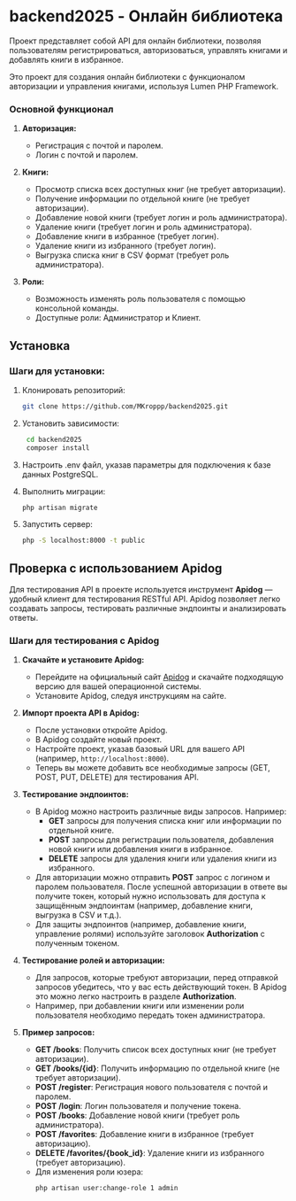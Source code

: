 # backend2025 - Онлайн библиотека

Проект представляет собой API для онлайн библиотеки, позволяя пользователям регистрироваться, авторизоваться, управлять книгами и добавлять книги в избранное.

Это проект для создания онлайн библиотеки с функционалом авторизации и управления книгами, используя Lumen PHP Framework.

### Основной функционал

1. **Авторизация:**
   - Регистрация с почтой и паролем.
   - Логин с почтой и паролем.
   
2. **Книги:**
   - Просмотр списка всех доступных книг (не требует авторизации).
   - Получение информации по отдельной книге (не требует авторизации).
   - Добавление новой книги (требует логин и роль администратора).
   - Удаление книги (требует логин и роль администратора).
   - Добавление книги в избранное (требует логин).
   - Удаление книги из избранного (требует логин).
   - Выгрузка списка книг в CSV формат (требует роль администратора).

3. **Роли:**
   - Возможность изменять роль пользователя с помощью консольной команды.
   - Доступные роли: Администратор и Клиент.

## Установка

### Шаги для установки:
1. Клонировать репозиторий:
   ```bash
   git clone https://github.com/MKroppp/backend2025.git

2. Установить зависимости:
   ```bash
    cd backend2025
    composer install

3. Настроить .env файл, указав параметры для подключения к базе данных PostgreSQL.

4. Выполнить миграции:
   ```bash
   php artisan migrate

5. Запустить сервер:
   ```bash
   php -S localhost:8000 -t public

## Проверка с использованием Apidog

Для тестирования API в проекте используется инструмент **Apidog** — удобный клиент для тестирования RESTful API. Apidog позволяет легко создавать запросы, тестировать различные эндпоинты и анализировать ответы.

### Шаги для тестирования с Apidog

1. **Скачайте и установите Apidog:**
   - Перейдите на официальный сайт [Apidog](https://www.apidog.com/) и скачайте подходящую версию для вашей операционной системы.
   - Установите Apidog, следуя инструкциям на сайте.

2. **Импорт проекта API в Apidog:**
   - После установки откройте Apidog.
   - В Apidog создайте новый проект.
   - Настройте проект, указав базовый URL для вашего API (например, `http://localhost:8000`).
   - Теперь вы можете добавить все необходимые запросы (GET, POST, PUT, DELETE) для тестирования API.

3. **Тестирование эндпоинтов:**
   - В Apidog можно настроить различные виды запросов. Например:
     - **GET** запросы для получения списка книг или информации по отдельной книге.
     - **POST** запросы для регистрации пользователя, добавления новой книги или добавления книги в избранное.
     - **DELETE** запросы для удаления книги или удаления книги из избранного.
   - Для авторизации можно отправить **POST** запрос с логином и паролем пользователя. После успешной авторизации в ответе вы получите токен, который нужно использовать для доступа к защищённым эндпоинтам (например, добавление книги, выгрузка в CSV и т.д.).
   - Для защиты эндпоинтов (например, добавление книги, управление ролями) используйте заголовок **Authorization** с полученным токеном.

4. **Тестирование ролей и авторизации:**
   - Для запросов, которые требуют авторизации, перед отправкой запросов убедитесь, что у вас есть действующий токен. В Apidog это можно легко настроить в разделе **Authorization**.
   - Например, при добавлении книги или изменении роли пользователя необходимо передать токен администратора.

5. **Пример запросов:**
   - **GET /books**: Получить список всех доступных книг (не требует авторизации).
   - **GET /books/{id}**: Получить информацию по отдельной книге (не требует авторизации).
   - **POST /register**: Регистрация нового пользователя с почтой и паролем.
   - **POST /login**: Логин пользователя и получение токена.
   - **POST /books**: Добавление новой книги (требует роль администратора).
   - **POST /favorites**: Добавление книги в избранное (требует авторизацию).
   - **DELETE /favorites/{book_id}**: Удаление книги из избранного (требует авторизацию).
   - Для изменения роли юзера:
     ```bash
     php artisan user:change-role 1 admin
